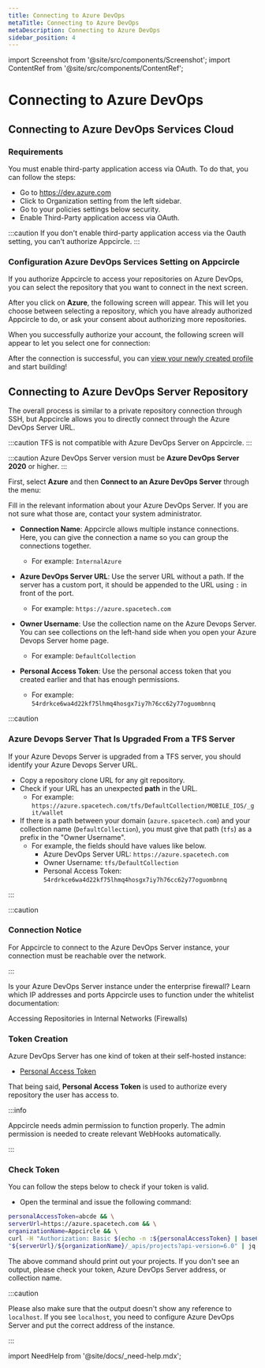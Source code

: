```yaml
---
title: Connecting to Azure DevOps
metaTitle: Connecting to Azure DevOps
metaDescription: Connecting to Azure DevOps
sidebar_position: 4
---
```


import Screenshot from '@site/src/components/Screenshot';
import ContentRef from '@site/src/components/ContentRef';

# Connecting to Azure DevOps

## Connecting to Azure DevOps Services Cloud

### Requirements

You must enable third-party application access via OAuth. To do that, you can follow the steps:

- Go to https://dev.azure.com
- Click to Organization setting from the left sidebar.
- Go to your policies settings below security.
- Enable Third-Party application access via OAuth.

:::caution
If you don't enable third-party application access via the Oauth setting, you can't authorize Appcircle.
:::

### Configuration Azure DevOps Services Setting on Appcircle

If you authorize Appcircle to access your repositories on Azure DevOps, you can select the repository that you want to connect in the next screen.

<Screenshot url='https://cdn.appcircle.io/docs/assets/azure-connect-main.png' />

After you click on **Azure**, the following screen will appear. This will let you choose between selecting a repository, which you have already authorized Appcircle to do, or ask your consent about authorizing more repositories.

<Screenshot url='https://cdn.appcircle.io/docs/assets/azure-connection-3.png' />

When you successfully authorize your account, the following screen will appear to let you select one for connection:

<Screenshot url='https://cdn.appcircle.io/docs/assets/connect-repository-bitbucket-gitlab.png' />

After the connection is successful, you can [view your newly created profile](./#view-the-newly-created-build-profile) and start building!

## Connecting to Azure DevOps Server Repository

The overall process is similar to a private repository connection through SSH, but Appcircle allows you to directly connect through the Azure DevOps Server URL.

:::caution
TFS is not compatible with Azure DevOps Server on Appcircle.
:::

:::caution
Azure DevOps Server version must be **Azure DevOps Server 2020** or higher.
:::

First, select **Azure** and then **Connect to an Azure DevOps Server** through the menu:

<Screenshot url='https://cdn.appcircle.io/docs/assets/azure-con-2.png' />

Fill in the relevant information about your Azure DevOps Server. If you are not sure what those are, contact your system administrator.

<Screenshot url='https://cdn.appcircle.io/docs/assets/azure-con-5.png' />

- **Connection Name**: Appcircle allows multiple instance connections. Here, you can give the connection a name so you can group the connections together.

  - For example: `InternalAzure`

- **Azure DevOps Server URL**: Use the server URL without a path. If the server has a custom port, it should be appended to the URL using `:` in front of the port.

  - For example: `https://azure.spacetech.com`

- **Owner Username**: Use the collection name on the Azure Devops Server. You can see collections on the left-hand side when you open your Azure Devops Server home page.

  - For example: `DefaultCollection`

- **Personal Access Token**: Use the personal access token that you created earlier and that has enough permissions.
  - For example: `54rdrkce6wa4d22kf75lhmq4hosgx7iy7h76cc62y77oguombnnq`

:::caution

### Azure Devops Server That Is Upgraded From a TFS Server

If your Azure Devops Server is upgraded from a TFS server, you should identify your Azure Devops Server URL.

- Copy a repository clone URL for any git repository.
- Check if your URL has an unexpected **path** in the URL.
  - For example: `https://azure.spacetech.com/tfs/DefaultCollection/MOBILE_IOS/_git/wallet`
- If there is a path between your domain (`azure.spacetech.com`) and your collection name (`DefaultCollection`), you must give that path (`tfs`) as a prefix in the "Owner Username".
  - For example, the fields should have values like below.
    - Azure DevOps Server URL: `https://azure.spacetech.com`
    - Owner Username: `tfs/DefaultCollection`
    - Personal Access Token: `54rdrkce6wa4d22kf75lhmq4hosgx7iy7h76cc62y77oguombnnq`

:::

:::caution

### Connection Notice

For Appcircle to connect to the Azure DevOps Server instance, your connection must be reachable over the network.

:::

Is your Azure DevOps Server instance under the enterprise firewall? Learn which IP addresses and ports Appcircle uses to function under the whitelist documentation:

<ContentRef url="/build/manage-the-connections/accessing-repositories-in-internal-networks-firewalls">
Accessing Repositories in Internal Networks (Firewalls)
</ContentRef>

### Token Creation

Azure DevOps Server has one kind of token at their self-hosted instance:

- [Personal Access Token](https://learn.microsoft.com/en-us/azure/devops/organizations/accounts/use-personal-access-tokens-to-authenticate?view=azure-devops&tabs=Windows)

That being said, **Personal Access Token** is used to authorize every repository the user has access to.

:::info

Appcircle needs admin permission to function properly. The admin permission is needed to create relevant WebHooks automatically.

:::

### Check Token

You can follow the steps below to check if your token is valid.

- Open the terminal and issue the following command:

```bash
personalAccessToken=abcde && \
serverUrl=https://azure.spacetech.com && \
organizationName=Appcircle && \
curl -H "Authorization: Basic $(echo -n :${personalAccessToken} | base64)" \
"${serverUrl}/${organizationName}/_apis/projects?api-version=6.0" | jq
```

The above command should print out your projects. If you don't see an output, please check your token, Azure DevOps Server address, or collection name.

:::caution

Please also make sure that the output doesn't show any reference to `localhost`. If you see `localhost`, you need to configure Azure DevOps Server and put the correct address of the instance.

:::

import NeedHelp from '@site/docs/\_need-help.mdx';

<NeedHelp />
